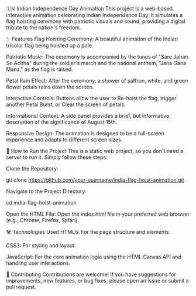 🇮🇳 Indian Independence Day Animation
This project is a web-based, interactive animation celebrating Indian Independence Day. It simulates a flag hoisting ceremony with patriotic visuals and sound, providing a digital tribute to the nation's freedom.

✨ Features
Flag Hoisting Ceremony: A beautiful animation of the Indian tricolor flag being hoisted up a pole.

Patriotic Music: The ceremony is accompanied by the tunes of "Sare Jahan Se Achha" during the soldier's march and the national anthem, "Jana Gana Mana," as the flag is raised.

Petal Rain Effect: After the ceremony, a shower of saffron, white, and green flower petals rains down the screen.

Interactive Controls: Buttons allow the user to Re-hoist the flag, trigger another Petal Burst, or Clear the screen of petals.

Informational Context: A side panel provides a brief, but informative, description of the significance of August 15th.

Responsive Design: The animation is designed to be a full-screen experience and adapts to different screen sizes.

🚀 How to Run the Project
This is a static web project, so you don't need a server to run it. Simply follow these steps:

Clone the Repository:

git clone https://github.com/your-username/india-flag-hoist-animation.git

Navigate to the Project Directory:

cd india-flag-hoist-animation

Open the HTML File:
Open the index.html file in your preferred web browser (e.g., Chrome, Firefox, Safari).

🛠️ Technologies Used
HTML5: For the page structure and elements.

CSS3: For styling and layout.

JavaScript: For the core animation logic using the HTML Canvas API and handling user interactions.

🤝 Contributing
Contributions are welcome! If you have suggestions for improvements, new features, or bug fixes, please open an issue or submit a pull request.

